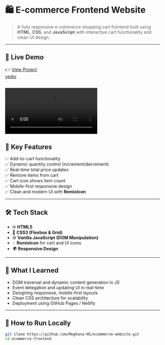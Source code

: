 # 🛍️ E-commerce Frontend Website

> A fully responsive e-commerce shopping cart frontend built using **HTML**, **CSS**, and **JavaScript** with interactive cart functionality and clean UI design.

---

## 🔗 Live Demo

👉 [View Project ](https://drive.google.com/file/d/1m72sLbODaelCM3Qgd1AVnkAfgpTKSK8V/view?usp=sharing)  
[vedio](https://drive.google.com/file/d/1m72sLbODaelCM3Qgd1AVnkAfgpTKSK8V/view?usp=sharing)


![Alt text](mmm.mp4)
---



## 📌 Key Features

✅ Add-to-cart functionality  
✅ Dynamic quantity control (increment/decrement)  
✅ Real-time total price updates  
✅ Remove items from cart  
✅ Cart icon shows item count  
✅ Mobile-first responsive design  
✅ Clean and modern UI with **RemixIcon**

---

## 🛠️ Tech Stack

- 🌐 **HTML5**
- 🎨 **CSS3 (Flexbox & Grid)**
- ⚙️ **Vanilla JavaScript (DOM Manipulation)**
- 💡 **RemixIcon** for cart and UI icons
- 🌍 **Responsive Design**

---

## 🧠 What I Learned

- DOM traversal and dynamic content generation in JS  
- Event delegation and updating UI in real-time  
- Designing responsive, mobile-first layouts  
- Clean CSS architecture for scalability  
- Deployment using GitHub Pages / Netlify

---

## 🚀 How to Run Locally

```bash
git clone https://github.com/Meghana-HS/ecommerce-website.git
cd ecommerce-frontend


